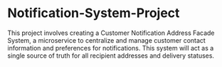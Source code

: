 # Notification-System-Project
This project involves creating a Customer Notification Address Facade System, a microservice to centralize and manage customer contact information and preferences for notifications. This system will act as a single source of truth for all recipient addresses and delivery statuses.
